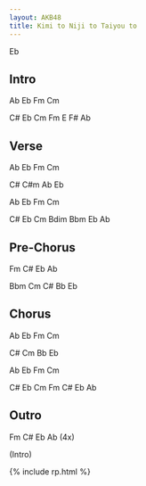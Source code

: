 ```yaml
---
layout: AKB48
title: Kimi to Niji to Taiyou to
---
```

Eb 

## Intro 
Ab Eb Fm Cm 

C# Eb Cm Fm E F# Ab 

## Verse 
Ab Eb Fm Cm 

C# C#m Ab Eb 

Ab Eb Fm Cm 

C# Eb Cm Bdim Bbm Eb Ab 

## Pre-Chorus 
Fm C# Eb Ab 

Bbm Cm C# Bb Eb 

## Chorus 
Ab Eb Fm Cm 

C# Cm Bb Eb 

Ab Eb Fm Cm 

C# Eb Cm Fm C# Eb Ab 

## Outro 
Fm C# Eb Ab (4x) 

(Intro) 

{% include rp.html %}
